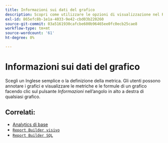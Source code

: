 ```yaml
---
title: Informazioni sui dati del grafico
description: Scopri come utilizzare le opzioni di visualizzazione nel Report Builder visivo.
exl-id: 865efc8b-1e1a-4033-9e42-cbd03b220260
source-git-commit: 03a5161930cafcbe600b96465ee0fc0ecb25cae8
workflow-type: tm+mt
source-wordcount: '61'
ht-degree: 0%

---
```


# Informazioni sui dati del grafico

Scegli un Inglese semplice o la definizione della metrica. Gli utenti possono annotare i grafici e visualizzare le metriche e le formule di un grafico facendo clic sul pulsante _Informazioni_ nell’angolo in alto a destra di qualsiasi grafico.

## Correlati:

* [Analytics di base](../../data-analyst/analysis/basic-analytics.md)
* [`Report Builder visivo`](../../data-user/reports/ess-rpt-build-visual.md)
* [`Report Builder SQL`](../../data-analyst/dev-reports/sql-rpt-bldr.md)
